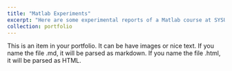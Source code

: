 ```yaml
---
title: "Matlab Experiments"
excerpt: "Here are some experimental reports of a Matlab course at SYSU<br/><img src='/images/Matlab1.png'>"
collection: portfolio
---
```


This is an item in your portfolio. It can be have images or nice text. If you name the file .md, it will be parsed as markdown. If you name the file .html, it will be parsed as HTML. 
